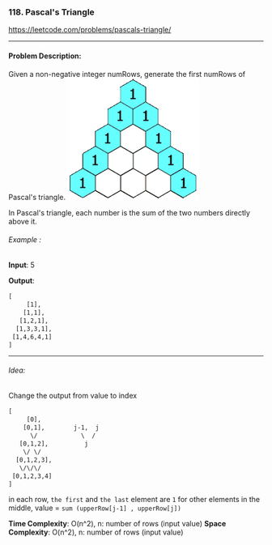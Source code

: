 ### 118. Pascal's Triangle

https://leetcode.com/problems/pascals-triangle/

---

#### Problem Description:

Given a non-negative integer numRows, generate the first numRows of Pascal's triangle.
![image](PascalTriangleAnimated2.gif)

In Pascal's triangle, each number is the sum of the two numbers directly above it.

###### Example :

**Input**: 5

**Output**:

```
[
     [1],
    [1,1],
   [1,2,1],
  [1,3,3,1],
 [1,4,6,4,1]
]
```

---

###### Idea:

Change the output from value to index

```
[
     [0],
    [0,1],        j-1,  j
      \/            \  /
   [0,1,2],          j
    \/ \/
  [0,1,2,3],
   \/\/\/
 [0,1,2,3,4]
]
```

in each row, `the first` and `the last` element are `1`
for other elements in the middle, value = `sum (upperRow[j-1] , upperRow[j])`

**Time Complexity**: O(n^2), n: number of rows (input value)
**Space Complexity**: O(n^2), n: number of rows (input value)
